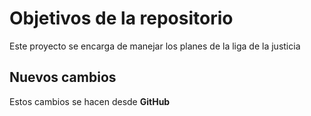 # Objetivos de la repositorio

Este proyecto se encarga de manejar los planes de la liga de la justicia


## Nuevos cambios

Estos cambios se hacen desde **GitHub**
